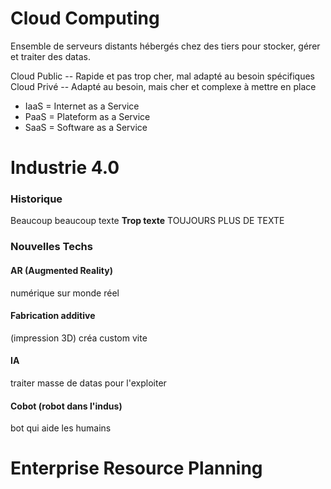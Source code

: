 
# Cloud Computing

Ensemble de serveurs distants hébergés chez des tiers pour stocker, gérer et traiter des datas.

Cloud Public -- Rapide et pas trop cher, mal adapté au besoin spécifiques
Cloud Privé -- Adapté au besoin, mais cher et complexe à mettre en place

- IaaS = Internet as a Service
- PaaS = Plateform as a Service
- SaaS = Software as a Service


# Industrie 4.0

### Historique
Beaucoup beaucoup texte
**Trop texte**
TOUJOURS PLUS DE TEXTE

### Nouvelles Techs

#### AR  (Augmented Reality)
numérique sur monde réel
#### Fabrication additive
(impression 3D) créa custom vite
#### IA
traiter masse de datas pour l'exploiter
#### Cobot (robot dans l'indus)
bot qui aide les humains
# Enterprise Resource Planning


<!--stackedit_data:
eyJoaXN0b3J5IjpbNjA2MTM1MjQ0XX0=
-->